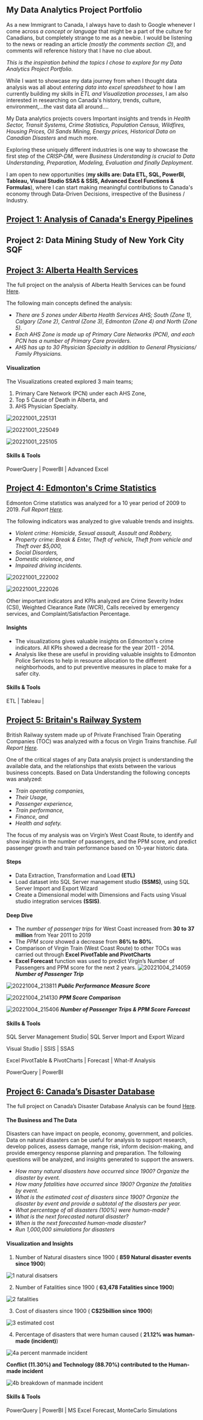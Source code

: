 ## My Data Analytics Project Portfolio

As a new Immigrant to Canada, I always have to dash to Google whenever I come across  *a concept or language* that might be a part of the culture for Canadians, but completely strange to me as a newbie. I would be listening to the news or reading an article *(mostly the comments section 😊)*, and comments will reference history that I have no clue about. 

*This is the inspiration behind the topics I chose to explore for my Data Analytics Project Portfolio.* 

While I want to showcase my data journey from when I thought data analysis was all about *entering data into excel spreadsheet* to how I am currently building my skills in *ETL and Visualization processes*, I am also interested in researching on Canada's history, trends, culture, environment,...the vast data all around.... 

My Data analytics projects covers Important insights and trends in *Health Sector, Transit Systems, Crime Statistics, Population Census, Wildfires, Housing Prices, Oil Sands Mining, Energy prices, Historical Data on Canadian Disasters* and much more. 

Exploring these uniquely different industries is one way to showcase the first step of the *CRISP-DM*, were *Business Understanding is crucial to Data Understanding, Preparation, Modeling, Evaluation and finally Deployment*. 

I am open to new opportunities (**my skills are: Data ETL, SQL, PowerBI, Tableau, Visual Studio SSAS & SSIS, Advanced Excel Functions & Formulas**), where I can start making meaningful contributions to Canada's economy through Data-Driven Decisions, irrespective of the Business / Industry.


## [Project 1: Analysis of Canada's Energy Pipelines](https://github.com/the-H-effect/Canada-Energy-Pipelines)

## Project 2: Data Mining Study of New York City SQF 



## [Project 3: Alberta Health Services](https://github.com/the-H-effect/Analysis-Alberta-Health-Services)

The full project on the analysis of Alberta Health Services can be found [Here](https://github.com/the-H-effect/Analysis-Alberta-Health-Services).

The following main concepts defined the analysis:
* _There are 5 zones under Alberta Health Services AHS; South (Zone 1), Calgary (Zone 2), Central (Zone 3), Edmonton (Zone 4) and North (Zone 5)._
* _Each AHS Zone is made up of Primary Care Networks (PCN), and each PCN has a number of Primary Care providers._
* _AHS has up to 30 Physician Specialty in addition to General Physicians/ Family Physicians._

#### Visualization
The Visualizations created explored 3 main teams; 
 1. Primary Care Network (PCN) under each AHS Zone, 
 2. Top 5 Cause of Death in Alberta, and 
 3. AHS Physician Specialty.

![20221001_225131](https://user-images.githubusercontent.com/114383545/193438460-006a4a53-c2ba-47a3-9a91-f85be25660a5.jpg)

![20221001_225049](https://user-images.githubusercontent.com/114383545/193438425-b169a828-6345-4cd7-8f24-b77ba68fde79.jpg)

![20221001_225105](https://user-images.githubusercontent.com/114383545/193438480-89a11911-b7b8-4d7d-b69b-bc7a828f10ee.jpg)

#### Skills & Tools
PowerQuery | PowerBI | Advanced Excel



## [Project 4: Edmonton's Crime Statistics](https://github.com/the-H-effect/Analysis-Edmonton-Crime-Statistics)


Edmonton Crime statistics was analyzed for a 10 year period of 2009 to 2019. 
_Full Report [Here](https://github.com/the-H-effect/Analysis-Edmonton-Crime-Statistics)._

The following indicators was analyzed to give valuable trends and insights.
* _Violent crime: Homicide, Sexual assault, Assault and Robbery,_
* _Property crime: Break & Enter, Theft of vehicle, Theft from vehicle and Theft over $5,000,_
* _Social Disorders,_
* _Domestic violence, and_ 
* _Impaired driving incidents._

![20221001_222002](https://user-images.githubusercontent.com/114383545/193437747-774cef0a-8724-4a1a-932e-a61ab6379255.jpg)

![20221001_222026](https://user-images.githubusercontent.com/114383545/193437716-c9e7c132-82bf-4de2-8ced-1a111b02d4c0.jpg)

Other important indicators and KPIs analyzed are Crime Severity Index (CSI), Weighted Clearance Rate (WCR), Calls received by emergency services, and Complaint/Satisfaction Percentage. 

#### Insights
* The visualizations gives valuable insights on Edmonton's crime indicators. All KPIs showed a decrease for the year 2011 - 2014. 
* Analysis like these are useful in providing valuable insights to Edmonton Police Services to help in resource allocation to the different neighborhoods, and to put preventive measures in place to make for a safer city.

#### Skills & Tools
ETL | Tableau | 


## [Project 5: Britain's Railway System](https://github.com/the-H-effect/Analysis-of-Britain-Railway-System) 

British Railway system made up of Private Franchised Train Operating Companies (TOC) was analyzed with a focus on Virgin Trains franchise. _Full Report [Here](https://github.com/the-H-effect/Analysis-of-Britain-Railway-System)._ 

One of the critical stages of any Data analysis project is understanding the available data, and the relationships that exists between the various business concepts. Based on Data Understanding the following concepts was analyzed:
* _Train operating companies,_
* _Their Usage,_
* _Passenger experience,_
* _Train performance,_
* _Finance, and_
* _Health and safety._

The focus of my analysis was on Virgin’s West Coast Route, to identify and show insights in the number of passengers, and the PPM score, and predict passenger growth and train performance based on 10-year historic data.

#### Steps
* Data Extraction, Transformation and Load **(ETL)**
* Load dataset into SQL Server management studio **(SSMS)**, using SQL Server Import and Export Wizard
* Create a Dimensional model with Dimensions and Facts using Visual studio integration services **(SSIS)**. 

#### Deep Dive
* The _number of passenger trips_ for West Coast increased from **30 to 37 million** from Year 2011 to 2019
* The _PPM score_ showed a decrease from **86% to 80%**.
* Comparison of Virgin Train (West Coast Route) to other TOCs was carried out through **Excel PivotTable and PivotCharts**
* **Excel Forecast** function was used to predict Virgin’s Number of Passengers and PPM score for the next 2 years.
![20221004_214059](https://user-images.githubusercontent.com/114383545/193976989-165767e6-0cf3-4db4-9b54-a58666a3abff.jpg)
_**Number of Passenger Trip**_


![20221004_213811](https://user-images.githubusercontent.com/114383545/193976895-e30a9132-5d44-4e30-ab2a-be12359cc1b1.jpg)
_**Public Performance Measure Score**_


![20221004_214130](https://user-images.githubusercontent.com/114383545/193977047-53b1d29a-56f4-4567-838e-5e4bdc91b4d7.jpg) 
_**PPM Score Comparison**_


![20221004_215406](https://user-images.githubusercontent.com/114383545/193978044-ac804a70-3efd-4cbc-8b0b-7273305b42c7.jpg)
_**Number of Passenger Trips & PPM Score Forecast**_


#### Skills & Tools
SQL Server Management Studio| SQL Server Import and Export Wizard 

Visual Studio | SSIS | SSAS 

Excel PivotTable & PivotCharts | Forecast | What-If Analysis 

PowerQuery | PowerBI 


## [Project 6: Canada’s Disaster Database](https://github.com/the-H-effect/Canada-Disaster-Database)

The full project on Canada’s Disaster Database Analysis can be found [Here](https://github.com/the-H-effect/Canada-Disaster-Database).

#### The Business and The Data
Disasters can have impact on people, economy, government, and policies. Data on natural disasters can be useful for analysis to support research, develop polices, assess damage, mange risk, inform decision-making, and provide emergency response planning and preparation.
The following questions will be analyzed, and insights generated to support the answers.
* _How many natural disasters have occurred since 1900? Organize the disaster by event._
* _How many fatalities have occurred since 1900? Organize the fatalities by event._
* _What is the estimated cost of disasters since 1900? Organize the disaster by event and provide a subtotal of the disasters per year._
* _What percentage of all disasters (100%) were human-made?_
* _What is the next forecasted natural disaster?_
* _When is the next forecasted human-made disaster?_
* _Run 1,000,000 simulations for disasters_

#### Visualization and Insights
1. Number of Natural disasters since 1900  ( **859 Natural disaster events since 1900**)


![1 natural disatsers](https://user-images.githubusercontent.com/114383545/217646551-4132cecc-cc9b-4b1a-b5cf-0517e5483355.png)


2. Number of Fatalities since 1900   (  **63,478 Fatalities since 1900**)
  
  
![2 fatalities](https://user-images.githubusercontent.com/114383545/217646631-20a6888f-d824-47bb-b9f8-adef50663a58.png)


3. Cost of disasters since 1900  (  **C$25billion since 1900**)
   
   
![3 estimated cost](https://user-images.githubusercontent.com/114383545/217646675-4766188c-4ff9-476a-8e6b-f9f51b2cdc7d.png)


4. Percentage of disasters that were human caused  (   **21.12% was human-made (incident)**)
    
    
![4a percent manmade incident](https://user-images.githubusercontent.com/114383545/217646727-2618be47-b1db-4912-81b1-8a730ee7d6b8.png)


**Conflict (11.30%) and Technology (88.70%) contributed to the Human-made incident**


![4b breakdown of manmade incident](https://user-images.githubusercontent.com/114383545/217646765-eacf34c1-a270-4714-b17a-3207976c66a9.png)



#### Skills & Tools
PowerQuery | PowerBI | MS Excel Forecast, MonteCarlo Simulations





